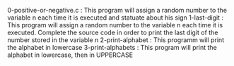 0-positive-or-negative.c
: This program will assign a random number to the variable n each time it is executed and statuate about his sign
1-last-digit
: This program will assign a random number to the variable n each time it is executed. Complete the source code in order to print the last digit of the number stored in the variable n
2-print-alphabet 
: This programm will print the alphabet in lowercase
3-print-alphabets
: This program will print the alphabet in lowercase, then in UPPERCASE
